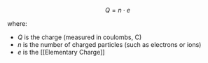 
$$Q = n \cdot e$$

where:
- $Q$ is the charge (measured in coulombs, C)
- $n$ is the number of charged particles (such as electrons or ions)
- $e$ is the [[Elementary Charge]]